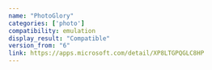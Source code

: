 ```yaml
---
name: "PhotoGlory"
categories: ['photo']
compatibility: emulation
display_result: "Compatible"
version_from: "6"
link: https://apps.microsoft.com/detail/XP8LTGPQGLC8HP
---
```

